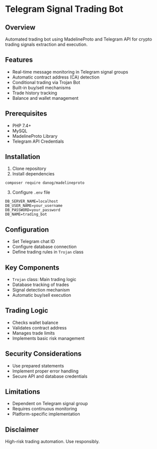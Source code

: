 # Telegram Signal Trading Bot

## Overview
Automated trading bot using MadelineProto and Telegram API for crypto trading signals extraction and execution.

## Features
- Real-time message monitoring in Telegram signal groups
- Automatic contract address (CA) detection
- Conditional trading via Trojan Bot
- Built-in buy/sell mechanisms
- Trade history tracking
- Balance and wallet management

## Prerequisites
- PHP 7.4+
- MySQL
- MadelineProto Library
- Telegram API Credentials

## Installation
1. Clone repository
2. Install dependencies
```bash
composer require danog/madelineproto
```

3. Configure `.env` file
```
DB_SERVER_NAME=localhost
DB_USER_NAME=your_username
DB_PASSWORD=your_password
DB_NAME=trading_bot
```

## Configuration
- Set Telegram chat ID
- Configure database connection
- Define trading rules in `Trojan` class

## Key Components
- `Trojan` class: Main trading logic
- Database tracking of trades
- Signal detection mechanism
- Automatic buy/sell execution

## Trading Logic
- Checks wallet balance
- Validates contract address
- Manages trade limits
- Implements basic risk management

## Security Considerations
- Use prepared statements
- Implement proper error handling
- Secure API and database credentials

## Limitations
- Dependent on Telegram signal group
- Requires continuous monitoring
- Platform-specific implementation

## Disclaimer
High-risk trading automation. Use responsibly.
